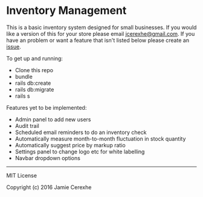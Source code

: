 # Inventory Management

This is a basic inventory system designed for small businesses. If you would like a version of this for your store please email jcerexhe@gmail.com. If you have an problem or want a feature that isn't listed below please create an [issue](https://github.com/jcerexhe/inventory_management/issues).

To get up and running:
- Clone this repo
- bundle
- rails db:create
- rails db:migrate
- rails s

Features yet to be implemented:
- Admin panel to add new users
- Audit trail
- Scheduled email reminders to do an inventory check
- Automatically measure month-to-month fluctuation in stock quantity
- Automatically suggest price by markup ratio
- Settings panel to change logo etc for white labelling
- Navbar dropdown options

--------

MIT License

Copyright (c) 2016 Jamie Cerexhe
